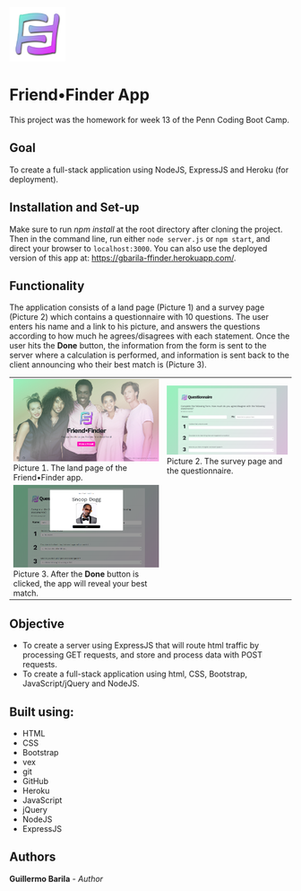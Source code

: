 <img alt="Friend•Finder App logo" src="./app/public/images/friend-finder.png" style="width: 100px;"><br>
# Friend•Finder App

This project was the homework for week 13 of the Penn Coding Boot Camp.

## Goal
To create a full-stack application using NodeJS, ExpressJS and Heroku (for deployment).

## Installation and Set-up
Make sure to run *npm install* at the root directory after cloning the project. Then in the command line, run either `node server.js` or `npm start`, and direct your browser to `localhost:3000`.
You can also use the deployed version of this app at: https://gbarila-ffinder.herokuapp.com/.

## Functionality
The application consists of a land page (Picture 1) and a survey page (Picture 2) which contains a questionnaire with 10 questions. The user enters his name and a link to his picture, and answers the questions according to how much he agrees/disagrees with each statement. Once the user hits the **Done** button, the information from the form is sent to the server where a calculation is performed, and information is sent back to the client announcing who their best match is (Picture 3).

|    |     |
|----|-----|
|<img src="./app/public/images/screenshot_home.png" style="width: 400px;"><br>Picture 1. The land page of the Friend•Finder app.|<img src="./app/public/images/screenshot_survey.png" style="width: 400px;"><br>Picture 2. The survey page and the questionnaire. |
| <img src="./app/public/images/screenshot_result.png" style="width: 400px;"><br>Picture 3. After the **Done** button is clicked, the app will reveal your best match. |  |


## Objective
* To create a server using ExpressJS that will route html traffic by processing GET requests, and store and process data with POST requests.
* To create a full-stack application using html, CSS, Bootstrap, JavaScript/jQuery and NodeJS.

## Built using:
* HTML
* CSS
* Bootstrap
* vex
* git
* GitHub
* Heroku
* JavaScript
* jQuery
* NodeJS
* ExpressJS

## Authors
**Guillermo Barila** - *Author*